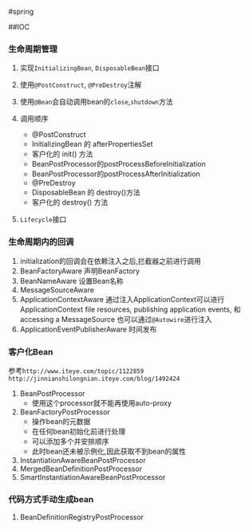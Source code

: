 #spring

##IOC

### 生命周期管理
1.  实现`InitializingBean`, `DisposableBean`接口
2.  使用`@PostConstruct`, `@PreDestroy`注解
3.  使用`@Bean`会自动调用bean的`close`,`shutdown`方法
4.  调用顺序    
    *   @PostConstruct
    *   InitializingBean 的 afterPropertiesSet 
    *   客户化的 init() 方法
    *   BeanPostProcessor的postProcessBeforeInitialization
    *   BeanPostProcessor的postProcessAfterInitialization
    *   @PreDestroy
    *   DisposableBean 的 destroy()方法
    *   客户化的 destroy() 方法
    
5.  `Lifecycle`接口

### 生命周期内的回调
1.  initialization的回调会在依赖注入之后,拦截器之前进行调用
2.  BeanFactoryAware
    声明BeanFactory
3.  BeanNameAware
    设置Bean名称
4.  MessageSourceAware
5.  ApplicationContextAware
    通过注入ApplicationContext可以进行ApplicationContext
    file resources, publishing application events, 和 accessing a MessageSource
    也可以通过`@Autowire`进行注入
6.  ApplicationEventPublisherAware
    时间发布
    
### 客户化Bean 
参考`http://www.iteye.com/topic/1122859` \
`http://jinnianshilongnian.iteye.com/blog/1492424`
1.  BeanPostProcessor
    *   使用这个processor就不能再使用auto-proxy
2.  BeanFactoryPostProcessor
    *   操作bean的元数据
    *   在任何bean初始化前进行处理
    *   可以添加多个并安排顺序
    *   此时bean还未被示例化,因此获取不到bean的属性
3.  InstantiationAwareBeanPostProcessor
4.  MergedBeanDefinitionPostProcessor
5.  SmartInstantiationAwareBeanPostProcessor

### 代码方式手动生成bean
1.  BeanDefinitionRegistryPostProcessor
    
